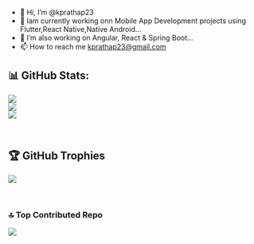 - 👋 Hi, I’m @kprathap23
- 👀 Iam currently working onn Mobile App Development projects using Flutter,React Native,Native Android...
- 🌱 I’m also working on Angular, React & Spring Boot...
- 📫 How to reach me kprathap23@gmail.com

<!---
kprathap23/kprathap23 is a ✨ special ✨ repository because its `README.md` (this file) appears on your GitHub profile.
You can click the Preview link to take a look at your changes.
--->


<h2 align="left">📊 GitHub Stats:</h2>

![](https://github-readme-stats.vercel.app/api?username=kprathap23&theme=highcontrast&hide_border=false&include_all_commits=true&count_private=true)<br/>
![](https://github-readme-streak-stats.herokuapp.com/?user=kprathap23&theme=highcontrast&hide_border=false)<br/>
![](https://github-readme-stats.vercel.app/api/top-langs/?username=kprathap23&theme=highcontrast&hide_border=false&include_all_commits=true&count_private=true&layout=compact)

<br>

## 🏆 GitHub Trophies
![](https://github-profile-trophy.vercel.app/?username=kprathap23&theme=darkhub&no-frame=true&no-bg=false&margin-w=4)

<br>

### 🔝 Top Contributed Repo
![](https://github-contributor-stats.vercel.app/api?username=kprathap23&limit=5&theme=dark&combine_all_yearly_contributions=true)
